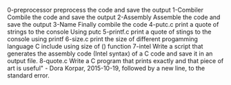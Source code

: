 0-preprocessor	preprocess the code and save the output
1-Combiler	Combile the code and save the output
2-Assembly	Assemble the code and save the output
3-Name 		Finally combile the code
4-putc.c	print a quote of strings to the console Using putc
5-printf.c	print a quote of stings to the console using printf
6-size.c	print the size of different progamming language C include using size of () function
7-intel		Write a script that generates the assembly code (Intel syntax) of a C code and save it in an output file.
8-quote.c	Write a C program that prints exactly and that piece of art is useful" - Dora Korpar, 2015-10-19, followed by a new line, to the standard error.
